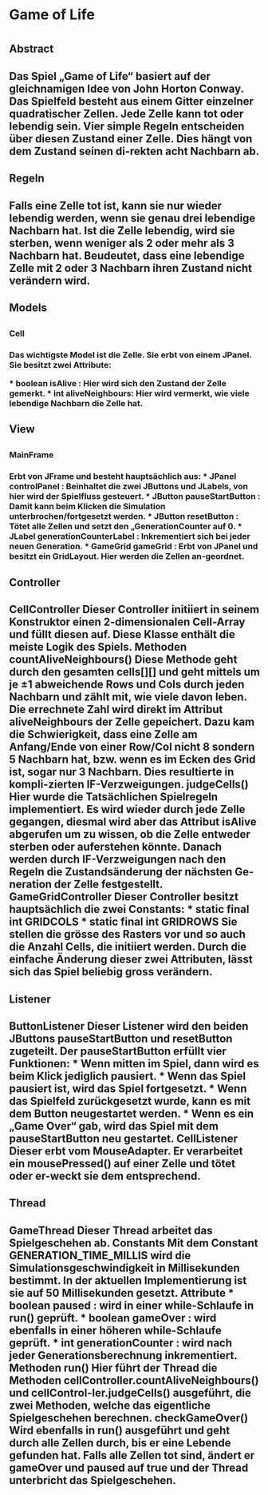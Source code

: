 <h1>Game of Life<h1>
<h2>Abstract<h2>
<p>Das Spiel „Game of Life“ basiert auf der gleichnamigen Idee von John Horton Conway. Das Spielfeld besteht aus einem Gitter einzelner quadratischer Zellen. Jede Zelle kann tot oder lebendig sein. Vier simple Regeln entscheiden über diesen Zustand einer Zelle. Dies hängt von dem Zustand seinen di-rekten acht Nachbarn ab.<p>
<h2>Regeln<h2>
<p>Falls eine Zelle tot ist, kann sie nur wieder lebendig werden, wenn sie genau drei lebendige Nachbarn hat.
Ist die Zelle lebendig, wird sie sterben, wenn weniger als 2 oder mehr als 3 Nachbarn hat. Beudeutet, dass eine lebendige Zelle mit 2 oder 3 Nachbarn ihren Zustand nicht verändern wird.<p>
<h2>Models<h2>
<h3>Cell<h3>
<p>Das wichtigste Model ist die Zelle. Sie erbt von einem JPanel. Sie besitzt zwei Attribute:<p>
  *	boolean isAlive : Hier wird sich den Zustand der Zelle gemerkt.
  *	int aliveNeighbours: Hier wird vermerkt, wie viele lebendige Nachbarn die Zelle hat.
<h2>View<h2>
<h3>MainFrame<h3>
Erbt von JFrame und besteht hauptsächlich aus: 
  *	JPanel controlPanel : Beinhaltet die zwei JButtons und JLabels, von hier wird der Spielfluss gesteuert.
  *	JButton pauseStartButton : Damit kann beim Klicken die Simulation unterbrochen/fortgesetzt werden.
  *	JButton resetButton : Tötet alle Zellen und setzt den „GenerationCounter auf 0. 
  *	JLabel generationCounterLabel : Inkrementiert sich bei jeder neuen Generation.
  *	GameGrid gameGrid : Erbt von JPanel und besitzt ein GridLayout. Hier werden die Zellen an-geordnet.
<h2>Controller<h2>
CellController
Dieser Controller initiiert in seinem Konstruktor einen 2-dimensionalen Cell-Array und füllt diesen auf. Diese Klasse enthält die meiste Logik des Spiels.
Methoden
countAliveNeighbours()
Diese Methode geht durch den gesamten cells[][] und geht mittels um je ±1 abweichende Rows und Cols durch jeden Nachbarn und zählt mit, wie viele davon leben. Die errechnete Zahl wird direkt im Attribut aliveNeighbours der Zelle gepeichert.
Dazu kam die Schwierigkeit, dass eine Zelle am Anfang/Ende von einer Row/Col nicht 8 sondern 5 Nachbarn hat, bzw. wenn es im Ecken des Grid ist, sogar nur 3 Nachbarn. Dies resultierte in kompli-zierten IF-Verzweigungen.
judgeCells()
Hier wurde die Tatsächlichen Spielregeln implementiert. Es wird wieder durch jede Zelle gegangen, diesmal wird aber das Attribut isAlive abgerufen um zu wissen, ob die Zelle entweder sterben oder auferstehen könnte. 
Danach werden durch IF-Verzweigungen nach den Regeln die Zustandsänderung der nächsten Ge-neration der Zelle festgestellt.
GameGridController
Dieser Controller besitzt hauptsächlich die zwei Constants:
*	static final int GRIDCOLS
*	static final int GRIDROWS
Sie stellen die grösse des Rasters vor und so auch die Anzahl Cells, die initiiert werden. Durch die einfache Änderung dieser zwei Attributen, lässt sich das Spiel beliebig gross verändern.
<h2>Listener<h2>
ButtonListener
Dieser Listener wird den beiden JButtons pauseStartButton und resetButton zugeteilt.
Der pauseStartButton erfüllt vier Funktionen:
*	Wenn mitten im Spiel, dann wird es beim Klick jediglich pausiert.
*	Wenn das Spiel pausiert ist, wird das Spiel fortgesetzt.
*	Wenn das Spielfeld zurückgesetzt wurde, kann es mit dem Button neugestartet werden.
*	Wenn es ein „Game Over“ gab, wird das Spiel mit dem pauseStartButton neu gestartet.
CellListener
Dieser erbt vom MouseAdapter. Er verarbeitet ein mousePressed() auf einer Zelle und tötet oder er-weckt sie dem entsprechend.
<h2>Thread<h2>
GameThread
Dieser Thread arbeitet das Spielgeschehen ab. 
Constants
Mit dem Constant GENERATION_TIME_MILLIS wird die Simulationsgeschwindigkeit in Millisekunden bestimmt. In der aktuellen Implementierung ist sie auf 50 Millisekunden gesetzt.
Attribute
*	boolean paused : wird in einer while-Schlaufe in run() geprüft.
*	boolean gameOver : wird ebenfalls in einer höheren while-Schlaufe geprüft.
*	int generationCounter : wird nach jeder Generationsberechnung inkrementiert.
Methoden
run()
Hier führt der Thread die Methoden cellController.countAliveNeighbours() und cellControl-ler.judgeCells() ausgeführt, die zwei Methoden, welche das eigentliche Spielgeschehen berechnen.
checkGameOver()
Wird ebenfalls in run() ausgeführt und geht durch alle Zellen durch, bis er eine Lebende gefunden hat. Falls alle Zellen tot sind, ändert er gameOver und paused auf true und der Thread unterbricht das Spielgeschehen.

